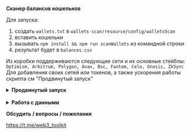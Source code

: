 **Сканер балансов кошельков**

Для запуска:
1. создать `wallets.txt` в `wallets-scan/resource/config/walletsScan`
2. вставить кошельки
3. вызывать `npm install && npm run scanWallets` из командной строки
4. результат будет в `balances.csv`

Из коробки поддерживаются следующие сети и их основные стейблы:
`Optimism, Arbitrum, Polygon, Avax, Bsc, Fantom, Celo, Gnosis, ZkSync`
Для добавления своих сетей или токенов, а также ускорения работы скрипта см "Продвинутый запуск"

<details>
<summary><b>Продвинутый запуск</b></summary>
Для добавления своих сетей

1. Создаем `chainConfig.json` в `wallets-scan/resource/config/walletsScan`. Пример структуры файла можно посмотреть [тут](https://github.com/web3-toolkit/wallets-scan/blob/main/src/walletsScan/chainConfigDefault.json).
2. Добавить нужные сети. Каждая отдельная сеть будет представлять из себя следующий блок:
   ```
    {
    "name": "Название сети",
    "rpcUrl": "Рпц сети",
    "ankrRpcName": "[Опционально] айди сети в анкр. Если указано, будет использоваться анкр рпц. rpcUrl будет в этом случае игнорироваться.",
    "coinGeckoCoinId": "Coin gecko id нативного токена для получения стоимости в $.",
    "tokens": [
      {
        "name": "Свое название монеты",
        "coinGeckoCoinId": "Coin gecko id своего токена для получения стоимости в $.",
        "contract": "Контракт своего токена"
      },
      {
        "name": "Второй токен",
        "coinGeckoCoinId": "...",
        "contract": "..."
      }
    ],
    "isEnabled": "[опционально] true | false - если нужно выключить эту сеть ставим false, по умолчанию включена",
    "isTestNetwork": "[опционально] true | false - ставим true если это тестовая сеть и мы хотим считать значение в $ = 0"
   }
   ```
   Найти нужный `coinGeckoCoinId` можно [тут](https://github.com/web3-toolkit/wallets-scan/blob/main/resource/config/walletsScan/coingeckoSupportedTokens.csv)
   
   Если нужна инфа только по нативному токену `tokens` можно пропустить

   При создании `chainConfig.json` [сети](https://github.com/web3-toolkit/wallets-scan/blob/main/src/walletsScan/chainConfigDefault.json) по умолчанию не будут использоваться.

Для ускорения работы
1. Создаем файл `.properties` в `wallets-scan/resource/config/walletsScan`
2. `ANKR_TOKEN=ankr token` - прописываем свой анкр токен для ускорения работы
3. `RPC_REQUESTS_PER_MINUTE=300` - сколько запросов в минуту можно делать своей рпц ( не анкр )
   
</details>
<br>
<details>
<summary><b>Работа с данными</b></summary>
Данные можно вставить в excel или google sheets для дальнейших манипуляций: фильтры, агрегация, графики и тд.

В качестве примера можно воспользоваться следующим [шаблоном](https://docs.google.com/spreadsheets/d/17dyfTRBBiwPJDBAllKANj5PCytkxXhZWxIEWNTJiE7w/edit?usp=sharing)

* Во вкладку "Исходные данные" вставляем результат работы скрипта. Тут можно отфильтровать по нужному блокчейну или токену.
Также данные из этой вкладки будут подтягивать остальные вкладки.
* Вкладка "Фильтр пыли" - выставляем значение пыли, например 0.5.
Все монеты баланс которых в долларах будет меньше 0.5 в этой вкладке будут отображаться как 0.
Удобно если надо быстро найти или исключить кошельки баланс которых ниже определенного значения.
* Вкладка - "$ стоимость" распределение балансов в $ по сетям.
</details>

**Обсудить / вопросы / пожелания**

https://t.me/web3_toolkit
